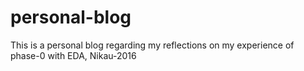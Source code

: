 # personal-blog
This is a personal blog regarding my reflections on my experience of phase-0 with EDA, Nikau-2016
